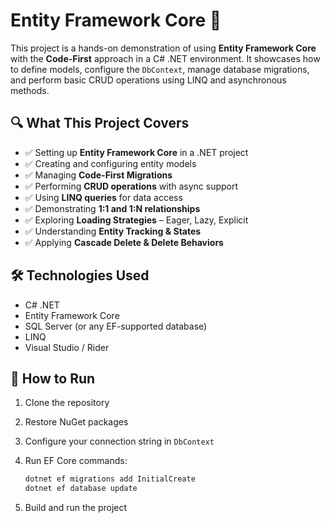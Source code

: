 # Entity Framework Core 🚀

This project is a hands-on demonstration of using **Entity Framework Core** with the **Code-First** approach in a C# .NET environment. It showcases how to define models, configure the `DbContext`, manage database migrations, and perform basic CRUD operations using LINQ and asynchronous methods.

## 🔍 What This Project Covers

* ✅ Setting up **Entity Framework Core** in a .NET project
* ✅ Creating and configuring entity models
* ✅ Managing **Code-First Migrations**
* ✅ Performing **CRUD operations** with async support
* ✅ Using **LINQ queries** for data access
* ✅ Demonstrating **1:1 and 1\:N relationships**
* ✅ Exploring **Loading Strategies** – Eager, Lazy, Explicit
* ✅ Understanding **Entity Tracking & States**
* ✅ Applying **Cascade Delete & Delete Behaviors**

## 🛠️ Technologies Used

* C# .NET
* Entity Framework Core
* SQL Server (or any EF-supported database)
* LINQ
* Visual Studio / Rider

## 🏁 How to Run

1. Clone the repository

2. Restore NuGet packages

3. Configure your connection string in `DbContext`

4. Run EF Core commands:

   ```bash
   dotnet ef migrations add InitialCreate
   dotnet ef database update
   ```

5. Build and run the project
